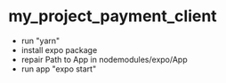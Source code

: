 # my_project_payment_client
- run "yarn"
- install expo package
- repair Path to App in nodemodules/expo/App
- run app "expo start"

